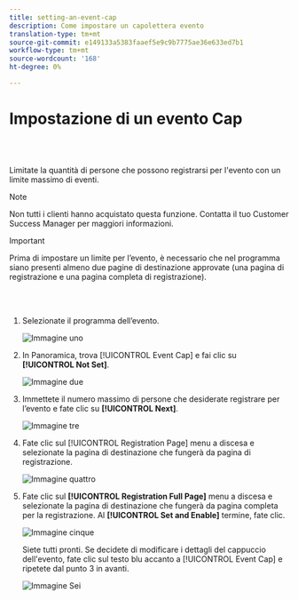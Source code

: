 ```yaml
---
title: setting-an-event-cap
description: Come impostare un capolettera evento
translation-type: tm+mt
source-git-commit: e149133a5383faaef5e9c9b7775ae36e633ed7b1
workflow-type: tm+mt
source-wordcount: '168'
ht-degree: 0%

---
```



# Impostazione di un evento Cap

<br> 

Limitate la quantità di persone che possono registrarsi per l&#39;evento con un limite massimo di eventi.

>[!NOTE]
>
>Non tutti i clienti hanno acquistato questa funzione. Contatta il tuo Customer Success Manager per maggiori informazioni.

>[!IMPORTANT]
>Prima di impostare un limite per l’evento, è necessario che nel programma siano presenti almeno due pagine di destinazione approvate (una pagina di registrazione e una pagina completa di registrazione).

<br> 

1. Selezionate il programma dell’evento.

   ![Immagine uno](/help/sky/assets/event-programs/setting-an-event-cap/setting-an-event-cap-1.png)

1. In Panoramica, trova [!UICONTROL Event Cap] e fai clic su **[!UICONTROL Not Set]**.

   ![Immagine due](/help/sky/assets/event-programs/setting-an-event-cap/setting-an-event-cap-2.png)

1. Immettete il numero massimo di persone che desiderate registrare per l’evento e fate clic su **[!UICONTROL Next]**.

   ![Immagine tre](/help/sky/assets/event-programs/setting-an-event-cap/setting-an-event-cap-3.png)

1. Fate clic sul [!UICONTROL Registration Page] menu a discesa e selezionate la pagina di destinazione che fungerà da pagina di registrazione.

   ![Immagine quattro](/help/sky/assets/event-programs/setting-an-event-cap/setting-an-event-cap-4.png)

1. Fate clic sul **[!UICONTROL Registration Full Page]** menu a discesa e selezionate la pagina di destinazione che fungerà da pagina completa per la registrazione. Al **[!UICONTROL Set and Enable]** termine, fate clic.

   ![Immagine cinque](/help/sky/assets/event-programs/setting-an-event-cap/setting-an-event-cap-5.png)

   Siete tutti pronti. Se decidete di modificare i dettagli del cappuccio dell&#39;evento, fate clic sul testo blu accanto a [!UICONTROL Event Cap] e ripetete dal punto 3 in avanti.

   ![Immagine Sei](/help/sky/assets/event-programs/setting-an-event-cap/setting-an-event-cap-6.png)
